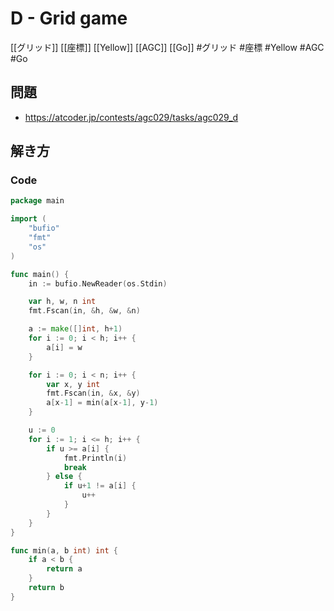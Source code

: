 # D - Grid game
[[グリッド]] [[座標]] [[Yellow]] [[AGC]] [[Go]]
#グリッド #座標 #Yellow #AGC #Go 

## 問題
- https://atcoder.jp/contests/agc029/tasks/agc029_d

## 解き方
### Code
```go
package main

import (
	"bufio"
	"fmt"
	"os"
)

func main() {
	in := bufio.NewReader(os.Stdin)

	var h, w, n int
	fmt.Fscan(in, &h, &w, &n)

	a := make([]int, h+1)
	for i := 0; i < h; i++ {
		a[i] = w
	}

	for i := 0; i < n; i++ {
		var x, y int
		fmt.Fscan(in, &x, &y)
		a[x-1] = min(a[x-1], y-1)
	}

	u := 0
	for i := 1; i <= h; i++ {
		if u >= a[i] {
			fmt.Println(i)
			break
		} else {
			if u+1 != a[i] {
				u++
			}
		}
	}
}

func min(a, b int) int {
	if a < b {
		return a
	}
	return b
}
```
